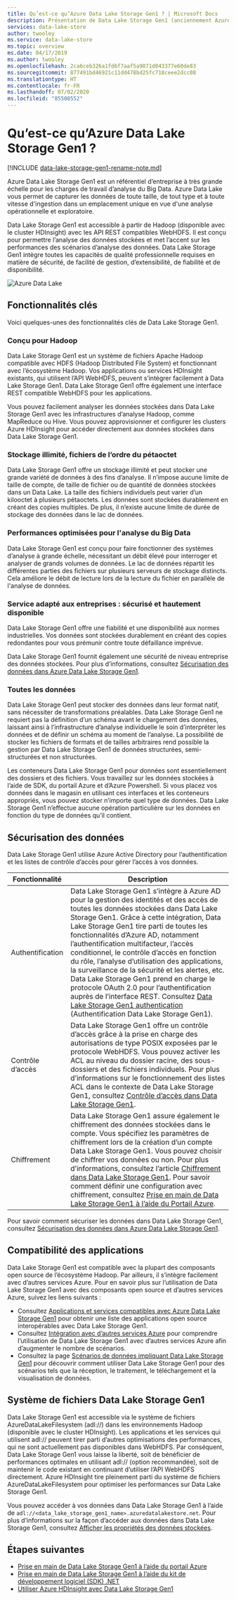 ```yaml
---
title: Qu’est-ce qu’Azure Data Lake Storage Gen1 ? | Microsoft Docs
description: Présentation de Data Lake Storage Gen1 (anciennement Azure Data Lake Store) et de son apport par rapport à d’autres magasins de données
services: data-lake-store
author: twooley
ms.service: data-lake-store
ms.topic: overview
ms.date: 04/17/2019
ms.author: twooley
ms.openlocfilehash: 2ca6ceb326a1fd6f7aaf5a9871d043377e60de83
ms.sourcegitcommit: 877491bd46921c11dd478bd25fc718ceee2dcc08
ms.translationtype: HT
ms.contentlocale: fr-FR
ms.lasthandoff: 07/02/2020
ms.locfileid: "85508552"
---
```

# <a name="what-is-azure-data-lake-storage-gen1"></a>Qu’est-ce qu’Azure Data Lake Storage Gen1 ?

[!INCLUDE [data-lake-storage-gen1-rename-note.md](../../includes/data-lake-storage-gen1-rename-note.md)]

Azure Data Lake Storage Gen1 est un référentiel d’entreprise à très grande échelle pour les charges de travail d’analyse du Big Data. Azure Data Lake vous permet de capturer les données de toute taille, de tout type et à toute vitesse d'ingestion dans un emplacement unique en vue d'une analyse opérationnelle et exploratoire.

Data Lake Storage Gen1 est accessible à partir de Hadoop (disponible avec le cluster HDInsight) avec les API REST compatibles WebHDFS. Il est conçu pour permettre l’analyse des données stockées et met l’accent sur les performances des scénarios d’analyse des données. Data Lake Storage Gen1 intègre toutes les capacités de qualité professionnelle requises en matière de sécurité, de facilité de gestion, d’extensibilité, de fiabilité et de disponibilité.

![Azure Data Lake](./media/data-lake-store-overview/data-lake-store-concept.png)

## <a name="key-capabilities"></a>Fonctionnalités clés

Voici quelques-unes des fonctionnalités clés de Data Lake Storage Gen1.

### <a name="built-for-hadoop"></a>Conçu pour Hadoop

Data Lake Storage Gen1 est un système de fichiers Apache Hadoop compatible avec HDFS (Hadoop Distributed File System) et fonctionnant avec l’écosystème Hadoop. Vos applications ou services HDInsight existants, qui utilisent l’API WebHDFS, peuvent s’intégrer facilement à Data Lake Storage Gen1. Data Lake Storage Gen1 offre également une interface REST compatible WebHDFS pour les applications.

Vous pouvez facilement analyser les données stockées dans Data Lake Storage Gen1 avec les infrastructures d’analyse Hadoop, comme MapReduce ou Hive. Vous pouvez approvisionner et configurer les clusters Azure HDInsight pour accéder directement aux données stockées dans Data Lake Storage Gen1.

### <a name="unlimited-storage-petabyte-files"></a>Stockage illimité, fichiers de l’ordre du pétaoctet

Data Lake Storage Gen1 offre un stockage illimité et peut stocker une grande variété de données à des fins d’analyse. Il n’impose aucune limite de taille de compte, de taille de fichier ou de quantité de données stockées dans un Data Lake. La taille des fichiers individuels peut varier d’un kilooctet à plusieurs pétaoctets. Les données sont stockées durablement en créant des copies multiples. De plus, il n’existe aucune limite de durée de stockage des données dans le lac de données.

### <a name="performance-tuned-for-big-data-analytics"></a>Performances optimisées pour l'analyse du Big Data

Data Lake Storage Gen1 est conçu pour faire fonctionner des systèmes d’analyse à grande échelle, nécessitant un débit élevé pour interroger et analyser de grands volumes de données. Le lac de données répartit les différentes parties des fichiers sur plusieurs serveurs de stockage distincts. Cela améliore le débit de lecture lors de la lecture du fichier en parallèle de l'analyse de données.

### <a name="enterprise-ready-highly-available-and-secure"></a>Service adapté aux entreprises : sécurisé et hautement disponible

Data Lake Storage Gen1 offre une fiabilité et une disponibilité aux normes industrielles. Vos données sont stockées durablement en créant des copies redondantes pour vous prémunir contre toute défaillance imprévue.

Data Lake Storage Gen1 fournit également une sécurité de niveau entreprise des données stockées. Pour plus d’informations, consultez [Sécurisation des données dans Azure Data Lake Storage Gen1](#DataLakeStoreSecurity).

### <a name="all-data"></a>Toutes les données

Data Lake Storage Gen1 peut stocker des données dans leur format natif, sans nécessiter de transformations préalables. Data Lake Storage Gen1 ne requiert pas la définition d’un schéma avant le chargement des données, laissant ainsi à l’infrastructure d’analyse individuelle le soin d’interpréter les données et de définir un schéma au moment de l’analyse. La possibilité de stocker les fichiers de formats et de tailles arbitraires rend possible la gestion par Data Lake Storage Gen1 de données structurées, semi-structurées et non structurées.

Les conteneurs Data Lake Storage Gen1 pour données sont essentiellement des dossiers et des fichiers. Vous travaillez sur les données stockées à l’aide de SDK, du portail Azure et d’Azure Powershell. Si vous placez vos données dans le magasin en utilisant ces interfaces et les conteneurs appropriés, vous pouvez stocker n’importe quel type de données. Data Lake Storage Gen1 n’effectue aucune opération particulière sur les données en fonction du type de données qu’il contient.

## <a name="securing-data"></a><a name="DataLakeStoreSecurity"></a>Sécurisation des données

Data Lake Storage Gen1 utilise Azure Active Directory pour l’authentification et les listes de contrôle d’accès pour gérer l’accès à vos données.

| Fonctionnalité | Description |
| --- | --- |
| Authentification |Data Lake Storage Gen1 s’intègre à Azure AD pour la gestion des identités et des accès de toutes les données stockées dans Data Lake Storage Gen1. Grâce à cette intégration, Data Lake Storage Gen1 tire parti de toutes les fonctionnalités d’Azure AD, notamment l’authentification multifacteur, l’accès conditionnel, le contrôle d’accès en fonction du rôle, l’analyse d’utilisation des applications, la surveillance de la sécurité et les alertes, etc. Data Lake Storage Gen1 prend en charge le protocole OAuth 2.0 pour l’authentification auprès de l’interface REST. Consultez [Data Lake Storage Gen1 authentication](data-lakes-store-authentication-using-azure-active-directory.md) (Authentification Data Lake Storage Gen1).|
| Contrôle d’accès |Data Lake Storage Gen1 offre un contrôle d’accès grâce à la prise en charge des autorisations de type POSIX exposées par le protocole WebHDFS. Vous pouvez activer les ACL au niveau du dossier racine, des sous-dossiers et des fichiers individuels. Pour plus d’informations sur le fonctionnement des listes ACL dans le contexte de Data Lake Storage Gen1, consultez [Contrôle d’accès dans Data Lake Storage Gen1](data-lake-store-access-control.md). |
| Chiffrement |Data Lake Storage Gen1 assure également le chiffrement des données stockées dans le compte. Vous spécifiez les paramètres de chiffrement lors de la création d’un compte Data Lake Storage Gen1. Vous pouvez choisir de chiffrer vos données ou non. Pour plus d’informations, consultez l’article [Chiffrement dans Data Lake Storage Gen1](data-lake-store-encryption.md). Pour savoir comment définir une configuration avec chiffrement, consultez [Prise en main de Data Lake Storage Gen1 à l’aide du Portail Azure](data-lake-store-get-started-portal.md). |

Pour savoir comment sécuriser les données dans Data Lake Storage Gen1, consultez [Sécurisation des données dans Azure Data Lake Storage Gen1](data-lake-store-secure-data.md).

## <a name="application-compatibility"></a>Compatibilité des applications

Data Lake Storage Gen1 est compatible avec la plupart des composants open source de l’écosystème Hadoop. Par ailleurs, il s’intègre facilement avec d’autres services Azure. Pour en savoir plus sur l’utilisation de Data Lake Storage Gen1 avec des composants open source et d’autres services Azure, suivez les liens suivants :

- Consultez [Applications et services compatibles avec Azure Data Lake Storage Gen1](data-lake-store-compatible-oss-other-applications.md) pour obtenir une liste des applications open source interopérables avec Data Lake Storage Gen1.
- Consultez [Intégration avec d’autres services Azure](data-lake-store-integrate-with-other-services.md) pour comprendre l’utilisation de Data Lake Storage Gen1 avec d’autres services Azure afin d’augmenter le nombre de scénarios.
- Consultez la page [Scénarios de données impliquant Data Lake Storage Gen1](data-lake-store-data-scenarios.md) pour découvrir comment utiliser Data Lake Storage Gen1 pour des scénarios tels que la réception, le traitement, le téléchargement et la visualisation de données.

## <a name="data-lake-storage-gen1-file-system"></a>Système de fichiers Data Lake Storage Gen1

Data Lake Storage Gen1 est accessible via le système de fichiers AzureDataLakeFilesystem (adl://) dans les environnements Hadoop (disponible avec le cluster HDInsight). Les applications et les services qui utilisent adl:// peuvent tirer parti d’autres optimisations des performances, qui ne sont actuellement pas disponibles dans WebHDFS. Par conséquent, Data Lake Storage Gen1 vous laisse la liberté, soit de bénéficier de performances optimales en utilisant adl:// (option recommandée), soit de maintenir le code existant en continuant d’utiliser l’API WebHDFS directement. Azure HDInsight tire pleinement parti du système de fichiers AzureDataLakeFilesystem pour optimiser les performances sur Data Lake Storage Gen1.

Vous pouvez accéder à vos données dans Data Lake Storage Gen1 à l’aide de `adl://<data_lake_storage_gen1_name>.azuredatalakestore.net`. Pour plus d’informations sur la façon d’accéder aux données dans Data Lake Storage Gen1, consultez [Afficher les propriétés des données stockées](data-lake-store-get-started-portal.md#properties).

## <a name="next-steps"></a>Étapes suivantes

- [Prise en main de Data Lake Storage Gen1 à l’aide du portail Azure](data-lake-store-get-started-portal.md)
- [Prise en main de Data Lake Storage Gen1 à l’aide du kit de développement logiciel (SDK) .NET](data-lake-store-get-started-net-sdk.md)
- [Utiliser Azure HDInsight avec Data Lake Storage Gen1](data-lake-store-hdinsight-hadoop-use-portal.md)